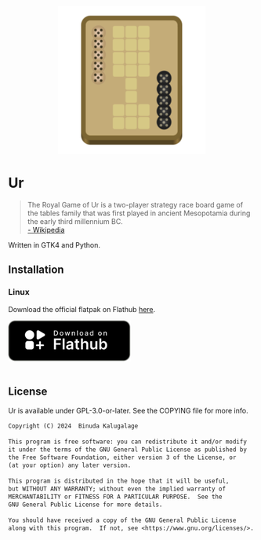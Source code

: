 <div align="center">
<img src="https://raw.githubusercontent.com/binudakal/ur/master/data/assets/com.github.binudakal.ur.svg" width="300"></img>
</div>

# Ur

> The Royal Game of Ur is a two-player strategy race board game of the tables family that was first played in ancient Mesopotamia during the early third millennium BC.
<br>[- Wikipedia](https://en.wikipedia.org/wiki/Royal_Game_of_Ur)

Written in GTK4 and Python.

## Installation

### Linux

Download the official flatpak on Flathub [here](https://flathub.org/apps/details/com.github.binudakal.ur).

<div align="start">
<a href='https://flathub.org/apps/details/com.github.binudakal.ur'><img width="250" alt='Download on Flathub' src='https://raw.githubusercontent.com/binudakal/ur/master/data/assets/flathub-badge.svg'/></a>
</div><br>

## License

Ur is available under GPL-3.0-or-later. See the COPYING file for more info.

    Copyright (C) 2024  Binuda Kalugalage

    This program is free software: you can redistribute it and/or modify
    it under the terms of the GNU General Public License as published by
    the Free Software Foundation, either version 3 of the License, or
    (at your option) any later version.

    This program is distributed in the hope that it will be useful,
    but WITHOUT ANY WARRANTY; without even the implied warranty of
    MERCHANTABILITY or FITNESS FOR A PARTICULAR PURPOSE.  See the
    GNU General Public License for more details.

    You should have received a copy of the GNU General Public License
    along with this program.  If not, see <https://www.gnu.org/licenses/>.
